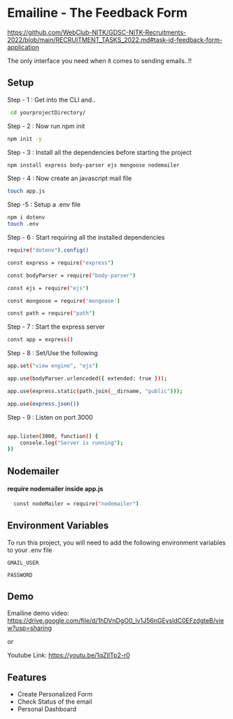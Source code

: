 
# Emailine - The Feedback Form
https://github.com/WebClub-NITK/GDSC-NITK-Recruitments-2022/blob/main/RECRUITMENT_TASKS_2022.md#task-id-feedback-form-application

The only interface you need when it comes to sending emails..!!


## Setup

Step - 1 : Get into the CLI and..

```bash
 cd yourprojectDirectory/
```
Step - 2 : Now run npm init

```bash
npm init -y

```

Step - 3 : Install all the dependencies before starting the project

```bash
npm install express body-parser ejs mongoose nodemailer 
```

Step - 4 : Now create an javascript mail file

```bash
touch app.js
```

Step -5 : Setup a .env file

```bash
npm i dotenv
touch .env
```

Step - 6 : Start requiring all the installed dependencies

```bash
require("dotenv").config()

const express = require("express")

const bodyParser = require("body-parser")

const ejs = require("ejs")

const mongoose = require('mongoose')

const path = require("path")

```

Step - 7 : Start the express server

```bash
const app = express()
```

Step - 8 : Set/Use the following

```bash
app.set("view engine", "ejs")

app.use(bodyParser.urlencoded({ extended: true }));

app.use(express.static(path.join(__dirname, "public")));

app.use(express.json())
```

Step - 9 : Listen on port 3000

```bash

app.listen(3000, function() {
    console.log("Server is running");
})

```


## Nodemailer

#### require nodemailer inside app.js

```bash
  const nodeMailer = require("nodemailer")
```




## Environment Variables

To run this project, you will need to add the following environment variables to your .env file

`GMAIL_USER`

`PASSWORD`


## Demo


Emailine demo video: https://drive.google.com/file/d/1hDVnDgO0_lv1J56nGEysldC0EFzdgteB/view?usp=sharing

or

Youtube Link: https://youtu.be/1qZlITp2-r0


## Features

- Create Personalized Form 
- Check Status of the email
- Personal Dashboard 



